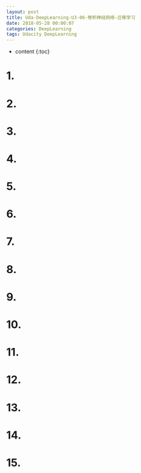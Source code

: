 ```yaml
---
layout: post
title: Uda-DeepLearning-U3-06-卷积神经网络-迁移学习
date: 2018-05-28 00:00:07
categories: DeepLearning
tags: Udacity DeepLearning
---
```

* content
{:toc}

# 1. 

# 2. 

# 3. 

# 4. 

# 5. 

# 6. 

# 7. 

# 8. 

# 9. 

# 10. 

# 11. 

# 12. 

# 13. 

# 14. 

# 15. 
